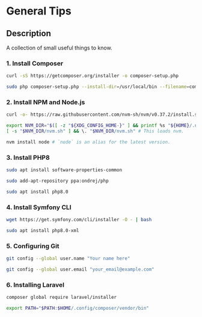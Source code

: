 # General Tips

## Description

A collection of small useful things to know.

### 1. Install Composer

```bash
curl -sS https://getcomposer.org/installer -o composer-setup.php
```

```bash
sudo php composer-setup.php --install-dir=/usr/local/bin --filename=composer
```

### 2. Install NPM and Node.js

```bash
curl -o- https://raw.githubusercontent.com/nvm-sh/nvm/v0.37.2/install.sh | bash
```

```bash
export NVM_DIR="$([ -z "${XDG_CONFIG_HOME-}" ] && printf %s "${HOME}/.nvm" || printf %s "${XDG_CONFIG_HOME}/nvm")"
[ -s "$NVM_DIR/nvm.sh" ] && \. "$NVM_DIR/nvm.sh" # This loads nvm.
```

```bash
nvm install node # `node` is an alias for the latest version.
```

### 3. Install PHP8

```bash
sudo apt install software-properties-common

```

```bash
sudo add-apt-repository ppa:ondrej/php
```

```bash
sudo apt install php8.0
```

### 4. Install Symfony CLI

```bash
wget https://get.symfony.com/cli/installer -O - | bash
```

```bash
sudo apt install php8.0-xml
```

### 5. Configuring Git

```bash
git config --global user.name "Your name here"
```

```bash
git config --global user.email "your_email@example.com"
```

### 6. Installing Laravel

```bash
composer global require laravel/installer
```

```bash
export PATH="$PATH:$HOME/.config/composer/vendor/bin"
```

